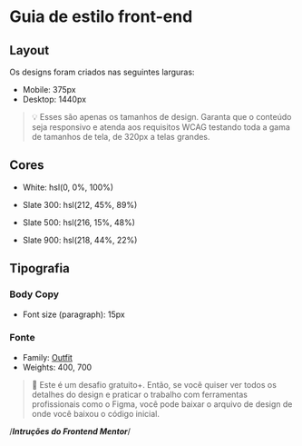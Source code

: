 # Guia de estilo front-end

## Layout

Os designs foram criados nas seguintes larguras:

- Mobile: 375px
- Desktop: 1440px

> 💡 Esses são apenas os tamanhos de design. Garanta que o conteúdo seja responsivo e atenda aos requisitos WCAG testando toda a gama de tamanhos de tela, de 320px a telas grandes.

## Cores

- White: hsl(0, 0%, 100%)

- Slate 300: hsl(212, 45%, 89%)
- Slate 500: hsl(216, 15%, 48%)
- Slate 900: hsl(218, 44%, 22%)

## Tipografia

### Body Copy

- Font size (paragraph): 15px

### Fonte

- Family: [Outfit](https://fonts.google.com/specimen/Outfit)
- Weights: 400, 700

> 💎 Este é um desafio gratuito+. Então, se você quiser ver todos os detalhes do design e praticar o trabalho com ferramentas profissionais como o Figma, você pode baixar o arquivo de design de onde você baixou o código inicial.

/***Intruções do Frontend Mentor***/
